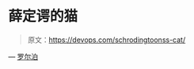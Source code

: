 # 薛定谔的猫

> 原文：<https://devops.com/schrodingtoonss-cat/>

— [罗尔泊](https://devops.com/author/breselman/)